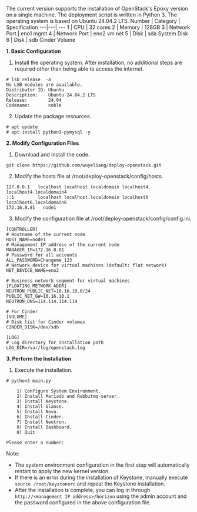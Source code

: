 The current version supports the installation of OpenStack's Epoxy version on a single machine. The deployment script is written in Python 3. The operating system is based on Ubuntu 24.04.2 LTS.
Number | Category | Specification
---|---| ---
1 | CPU | 32 cores
2 | Memory | 128GB
3 | Network Port | eno1 mgmt
4 | Network Port | eno2 vm net
5 | Disk | sda System Disk
6 | Disk | sdb Cinder Volume

**1. Basic Configuration**

1. Install the operating system. After installation, no additional steps are required other than being able to access the internet.
```
# lsb_release  -a
No LSB modules are available.
Distributor ID: Ubuntu
Description:    Ubuntu 24.04.2 LTS
Release:        24.04
Codename:       noble
```
2. Update the package resources.
```
# apt update
# apt install python3-pymysql -y
```

**2. Modify Configuration Files**

1. Download and install the code.
```
git clone https://github.com/wuyeliang/deploy-openstack.git
```

2. Modify the hosts file at /root/deploy-openstack/config/hosts.
```
127.0.0.1   localhost localhost.localdomain localhost4 localhost4.localdomain4
::1         localhost localhost.localdomain localhost6 localhost6.localdomain6
172.16.8.81   node1
```

3. Modify the configuration file at /root/deploy-openstack/config/config.ini.
```
[CONTROLLER]
# Hostname of the current node
HOST_NAME=node1
# Management IP address of the current node
MANAGER_IP=172.16.8.81
# Password for all accounts
ALL_PASSWORD=Changeme_123
# Network device for virtual machines (default: flat network)
NET_DEVICE_NAME=eno2

# Business network segment for virtual machines
[FLOATING_METWORK_ADDR]
NEUTRON_PUBLIC_NET=10.16.10.0/24
PUBLIC_NET_GW=10.16.10.1
NEUTRON_DNS=114.114.114.114

# For Cinder
[VOLUME]
# Disk list for Cinder volumes
CINDER_DISK=/dev/sdb

[LOG]
# Log directory for installation path
LOG_DIR=/var/log/openstack.log
```

**3. Perform the Installation**

1. Execute the installation.
```
# python3 main.py 

    1) Configure System Environment.
    2) Install Mariadb and Rabbitmq-server.
    3) Install Keystone.
    4) Install Glance.
    5) Install Nova.
    6) Install Cinder.
    7) Install Neutron.
    8) Install Dashboard.
    0) Quit
        
Please enter a number:
```
Note:
- The system environment configuration in the first step will automatically restart to apply the new kernel version.
- If there is an error during the installation of Keystone, manually execute `source /root/keystonerc` and repeat the Keystone installation.
- After the installation is complete, you can log in through `http://<management IP address>/horizon` using the admin account and the password configured in the above configuration file.
